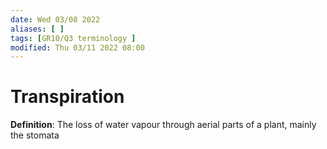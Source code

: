 ```yaml
---
date: Wed 03/08 2022
aliases: [ ]
tags: [GR10/Q3 terminology ]
modified: Thu 03/11 2022 08:00
---
```

# Transpiration
**Definition**: The loss of water vapour through aerial parts of a plant, mainly the stomata

